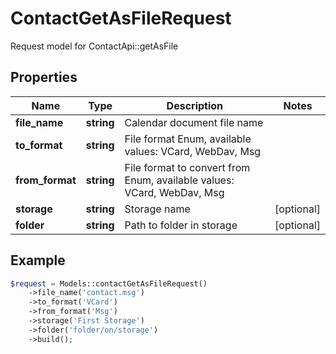 # ContactGetAsFileRequest

Request model for ContactApi::getAsFile

## Properties

Name | Type | Description | Notes
---- | ---- | ----------- | -----
**file_name** | **string**| Calendar document file name |
**to_format** | **string**| File format Enum, available values: VCard, WebDav, Msg |
**from_format** | **string**| File format to convert from Enum, available values: VCard, WebDav, Msg |
**storage** | **string**| Storage name | [optional]
**folder** | **string**| Path to folder in storage | [optional]

## Example
```php
$request = Models::contactGetAsFileRequest()
    ->file_name('contact.msg')
    ->to_format('VCard')
    ->from_format('Msg')
    ->storage('First Storage')
    ->folder('folder/on/storage')
    ->build();
```

